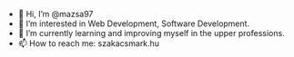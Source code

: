 - 👋 Hi, I’m @mazsa97
- 👀 I’m interested in Web Development, Software Development.
- 🌱 I’m currently learning and improving myself in the upper professions.
- 📫 How to reach me: szakacsmark.hu

